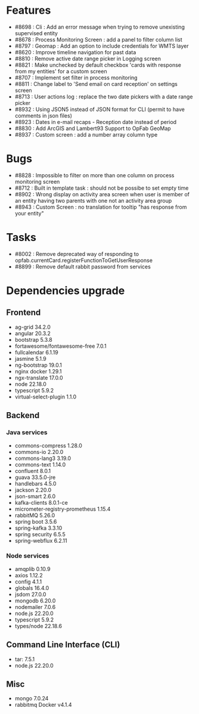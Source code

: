 
# Features

- #8698 : Cli : Add an error message when trying to remove unexisting supervised entity
- #8678 : Process Monitoring Screen : add a panel to filter column list
- #8797 : Geomap : Add an option to include credentials for WMTS layer
- #8620 : Improve timeline navigation for past data
- #8810 : Remove active date range picker in Logging screen
- #8821 : Make unchecked by default checkbox 'cards with response from my entities' for a custom screen
- #8707 : Implement set filter in process monitoring
- #8811 : Change label to 'Send email on card reception' on settings screen
- #8713 : User actions log : replace the two date pickers with a date range picker
- #8932 : Using JSON5 instead of JSON format for CLI (permit to have comments in json files)
- #8923 : Dates in e-mail recaps - Reception date instead of period
- #8830 : Add ArcGIS and Lambert93 Support to OpFab GeoMap
- #8937 : Custom screen : add a number array column type


# Bugs

- #8828 : Impossible to filter on more than one column on process monitoring screen
- #8712 : Built in template task : should not be possibe to set empty time
- #8902 : Wrong display on activity area screen when user is member of an entity having two parents with one not an activity area group
- #8943 : Custom Screen : no translation for tooltip "has response from your entity"


# Tasks

- #8002 : Remove deprecated way of responding to opfab.currentCard.registerFunctionToGetUserResponse
- #8899 : Remove default rabbit password from services

  
# Dependencies upgrade

## Frontend

- ag-grid 34.2.0
- angular 20.3.2
- bootstrap 5.3.8
- fortawesome/fontawesome-free 7.0.1
- fullcalendar 6.1.19
- jasmine 5.1.9
- ng-bootstrap 19.0.1
- nginx docker 1.29.1
- ngx-translate 17.0.0
- node 22.18.0
- typescript 5.9.2
- virtual-select-plugin 1.1.0

## Backend 


### Java services 

- commons-compress 1.28.0
- commons-io 2.20.0
- commons-lang3 3.19.0
- commons-text 1.14.0
- confluent 8.0.1
- guava 33.5.0-jre
- handlebars 4.5.0
- jackson 2.20.0
- json-smart 2.6.0
- kafka-clients 8.0.1-ce
- micrometer-registry-prometheus 1.15.4
- rabbitMQ 5.26.0
- spring boot 3.5.6
- spring-kafka 3.3.10
- spring security 6.5.5
- spring-webflux 6.2.11


  
### Node services

- amqplib 0.10.9
- axios 1.12.2
- config 4.1.1
- globals 16.4.0
- jsdom 27.0.0
- mongodb 6.20.0
- nodemailer 7.0.6
- node.js 22.20.0
- typescript 5.9.2
- types/node 22.18.6

## Command Line Interface (CLI)

- tar: 7.5.1
- node.js 22.20.0

## Misc

- mongo 7.0.24
- rabbitmq Docker v4.1.4 




